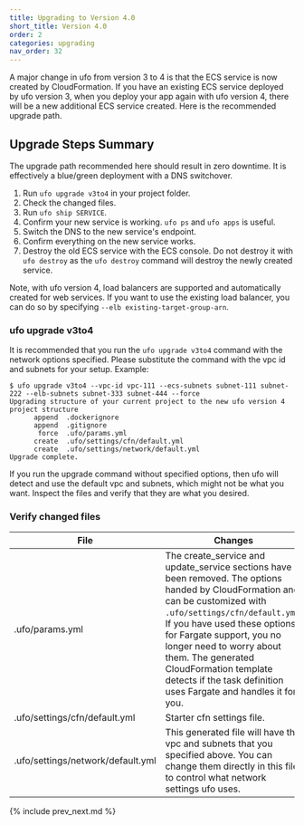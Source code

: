 ```yaml
---
title: Upgrading to Version 4.0
short_title: Version 4.0
order: 2
categories: upgrading
nav_order: 32
---
```


A major change in ufo from version 3 to 4 is that the ECS service is now created by CloudFormation. If you have an existing ECS service deployed by ufo version 3, when you deploy your app again with ufo version 4, there will be a new additional ECS service created. Here is the recommended upgrade path.

## Upgrade Steps Summary

The upgrade path recommended here should result in zero downtime. It is effectively a blue/green deployment with a DNS switchover.

1. Run `ufo upgrade v3to4` in your project folder.
2. Check the changed files.
3. Run `ufo ship SERVICE`.
4. Confirm your new service is working. `ufo ps` and `ufo apps` is useful.
5. Switch the DNS to the new service's endpoint.
6. Confirm everything on the new service works.
7. Destroy the old ECS service with the ECS console. Do not destroy it with `ufo destroy` as the `ufo destroy` command will destroy the newly created service.

Note, with ufo version 4, load balancers are supported and automatically created for web services. If you want to use the existing load balancer, you can do so by specifying `--elb existing-target-group-arn`.

### ufo upgrade v3to4

It is recommended that you run the `ufo upgrade v3to4` command with the network options specified. Please substitute the command with the vpc id and subnets for your setup.  Example:

    $ ufo upgrade v3to4 --vpc-id vpc-111 --ecs-subnets subnet-111 subnet-222 --elb-subnets subnet-333 subnet-444 --force
    Upgrading structure of your current project to the new ufo version 4 project structure
          append  .dockerignore
          append  .gitignore
           force  .ufo/params.yml
          create  .ufo/settings/cfn/default.yml
          create  .ufo/settings/network/default.yml
    Upgrade complete.

If you run the upgrade command without specified options, then ufo will detect and use the default vpc and subnets, which might not be what you want.  Inspect the files and verify that they are what you desired.

### Verify changed files

File | Changes
--- | ---
.ufo/params.yml | The create_service and update_service sections have been removed. The options handed by CloudFormation and can be customized with `.ufo/settings/cfn/default.yml`. If you have used these options for Fargate support, you no longer need to worry about them.  The generated CloudFormation template detects if the task definition uses Fargate and handles it for you.
.ufo/settings/cfn/default.yml | Starter cfn settings file.
.ufo/settings/network/default.yml | This generated file will have the vpc and subnets that you specified above.  You can change them directly in this file to control what network settings ufo uses.

{% include prev_next.md %}